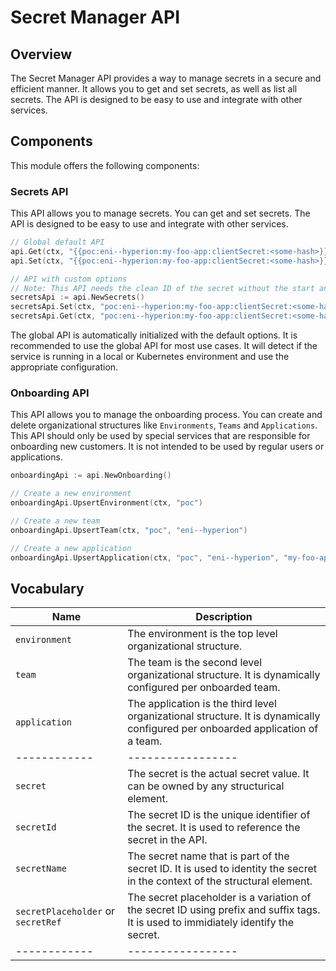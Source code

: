 <!--
Copyright 2025 Deutsche Telekom IT GmbH

SPDX-License-Identifier: Apache-2.0
-->

# Secret Manager API

## Overview

The Secret Manager API provides a way to manage secrets in a secure and efficient manner. It allows you to get and set secrets, as well as list all secrets. The API is designed to be easy to use and integrate with other services.


## Components

This module offers the following components:

### Secrets API

This API allows you to manage secrets. You can get and set secrets. The API is designed to be easy to use and integrate with other services.

```go
// Global default API
api.Get(ctx, "{{poc:eni--hyperion:my-foo-app:clientSecret:<some-hash>}}")
api.Set(ctx, "{{poc:eni--hyperion:my-foo-app:clientSecret:<some-hash>}}", "my-new-value")

// API with custom options
// Note: This API needs the clean ID of the secret without the start and end tags
secretsApi := api.NewSecrets()
secretsApi.Set(ctx, "poc:eni--hyperion:my-foo-app:clientSecret:<some-hash>", "my-new-value")
secretsApi.Get(ctx, "poc:eni--hyperion:my-foo-app:clientSecret:<some-hash>")
```

The global API is automatically initialized with the default options. It is recommended to use the global API for most use cases.
It will detect if the service is running in a local or Kubernetes environment and use the appropriate configuration.

### Onboarding API

This API allows you to manage the onboarding process. You can create and delete organizational structures like `Environments`, `Teams` and `Applications`.
This API should only be used by special services that are responsible for onboarding new customers. It is not intended to be used by regular users or applications.

```go
onboardingApi := api.NewOnboarding()

// Create a new environment
onboardingApi.UpsertEnvironment(ctx, "poc")

// Create a new team
onboardingApi.UpsertTeam(ctx, "poc", "eni--hyperion")

// Create a new application
onboardingApi.UpsertApplication(ctx, "poc", "eni--hyperion", "my-foo-app")
```

## Vocabulary

| Name | Description |
| ---- | ----------- |
| `environment` | The environment is the top level organizational structure. |
| `team` | The team is the second level organizational structure. It is dynamically configured per onboarded team. |
| `application` | The application is the third level organizational structure. It is dynamically configured per onboarded application of a team. |
|------------|-----------------|
| `secret` | The secret is the actual secret value. It can be owned by any structurical element. |
| `secretId` | The secret ID is the unique identifier of the secret. It is used to reference the secret in the API. |
| `secretName` | The secret name that is part of the secret ID. It is used to identity the secret in the context of the structural element.
| `secretPlaceholder` or `secretRef` | The secret placeholder is a variation of the secret ID using prefix and suffix tags. It is used to immidiately identify the secret. |
|------------|-----------------|